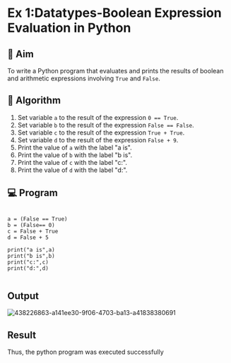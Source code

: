 
# Ex 1:Datatypes-Boolean Expression Evaluation in Python

## 🎯 Aim
To write a Python program that evaluates and prints the results of boolean and arithmetic expressions involving `True` and `False`.

## 🧠 Algorithm
1. Set variable `a` to the result of the expression `0 == True`.
2. Set variable `b` to the result of the expression `False == False`.
3. Set variable `c` to the result of the expression `True + True`.
4. Set variable `d` to the result of the expression `False + 9`.
5. Print the value of `a` with the label "a is".
6. Print the value of `b` with the label "b is".
7. Print the value of `c` with the label "c:".
8. Print the value of `d` with the label "d:".

## 💻 Program
```

a = (False == True)
b = (False== 0)
c = False + True
d = False + 5

print("a is",a)
print("b is",b)
print("c:",c)
print("d:",d)


```

## Output

![438226863-a141ee30-9f06-4703-ba13-a41838380691](https://github.com/user-attachments/assets/e6bb8f3a-f90d-43eb-bef3-e3015f8fc814)


## Result

Thus, the python program was executed successfully
